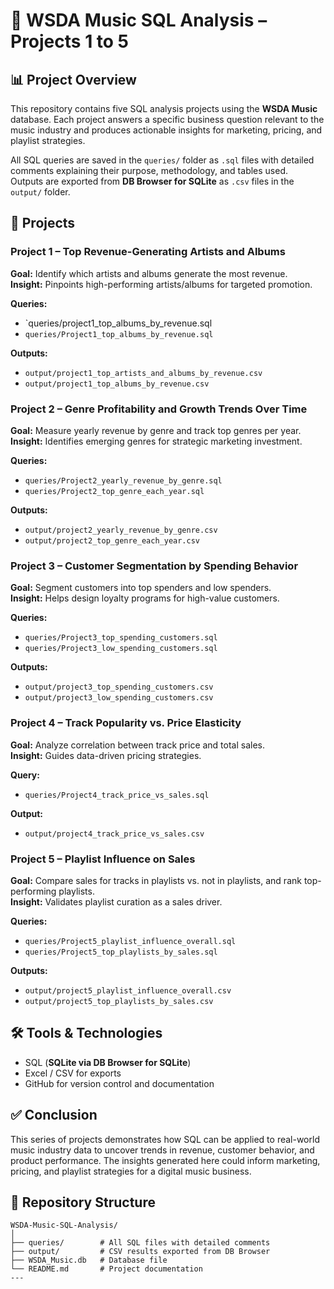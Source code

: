 # 🎵 WSDA Music SQL Analysis – Projects 1 to 5
## 📊 Project Overview  
This repository contains five SQL analysis projects using the **WSDA Music** database. Each project answers a specific business question relevant to the music industry and produces actionable insights for marketing, pricing, and playlist strategies.  

All SQL queries are saved in the `queries/` folder as `.sql` files with detailed comments explaining their purpose, methodology, and tables used.  
Outputs are exported from **DB Browser for SQLite** as `.csv` files in the `output/` folder.  


## 📝 Projects  

### **Project 1 – Top Revenue-Generating Artists and Albums**  
**Goal:** Identify which artists and albums generate the most revenue.  
**Insight:** Pinpoints high-performing artists/albums for targeted promotion.  

**Queries:**  
- `queries/project1_top_albums_by_revenue.sql 
- `queries/Project1_top_albums_by_revenue.sql`  

**Outputs:**  
- `output/project1_top_artists_and_albums_by_revenue.csv`  
- `output/project1_top_albums_by_revenue.csv`  


### **Project 2 – Genre Profitability and Growth Trends Over Time**  
**Goal:** Measure yearly revenue by genre and track top genres per year.  
**Insight:** Identifies emerging genres for strategic marketing investment.  

**Queries:**  
- `queries/Project2_yearly_revenue_by_genre.sql`  
- `queries/Project2_top_genre_each_year.sql`  

**Outputs:**  
- `output/project2_yearly_revenue_by_genre.csv`  
- `output/project2_top_genre_each_year.csv`  


### **Project 3 – Customer Segmentation by Spending Behavior**  
**Goal:** Segment customers into top spenders and low spenders.  
**Insight:** Helps design loyalty programs for high-value customers.  

**Queries:**  
- `queries/Project3_top_spending_customers.sql`  
- `queries/Project3_low_spending_customers.sql`  

**Outputs:**  
- `output/project3_top_spending_customers.csv`  
- `output/project3_low_spending_customers.csv`  


### **Project 4 – Track Popularity vs. Price Elasticity**  
**Goal:** Analyze correlation between track price and total sales.  
**Insight:** Guides data-driven pricing strategies.  

**Query:**  
- `queries/Project4_track_price_vs_sales.sql`  

**Output:**  
- `output/project4_track_price_vs_sales.csv`  


### **Project 5 – Playlist Influence on Sales**  
**Goal:** Compare sales for tracks in playlists vs. not in playlists, and rank top-performing playlists.  
**Insight:** Validates playlist curation as a sales driver.  

**Queries:**  
- `queries/Project5_playlist_influence_overall.sql`  
- `queries/Project5_top_playlists_by_sales.sql`  

**Outputs:**  
- `output/project5_playlist_influence_overall.csv`  
- `output/project5_top_playlists_by_sales.csv`  


## 🛠 Tools & Technologies  
- SQL (**SQLite via DB Browser for SQLite**)  
- Excel / CSV for exports  
- GitHub for version control and documentation  


## ✅ Conclusion
This series of projects demonstrates how SQL can be applied to real-world music industry data to uncover trends in revenue, customer behavior, and product performance.
The insights generated here could inform marketing, pricing, and playlist strategies for a digital music business.
## 📂 Repository Structure  

```plaintext
WSDA-Music-SQL-Analysis/
│
├── queries/        # All SQL files with detailed comments
├── output/         # CSV results exported from DB Browser
├── WSDA_Music.db   # Database file
└── README.md       # Project documentation
---

